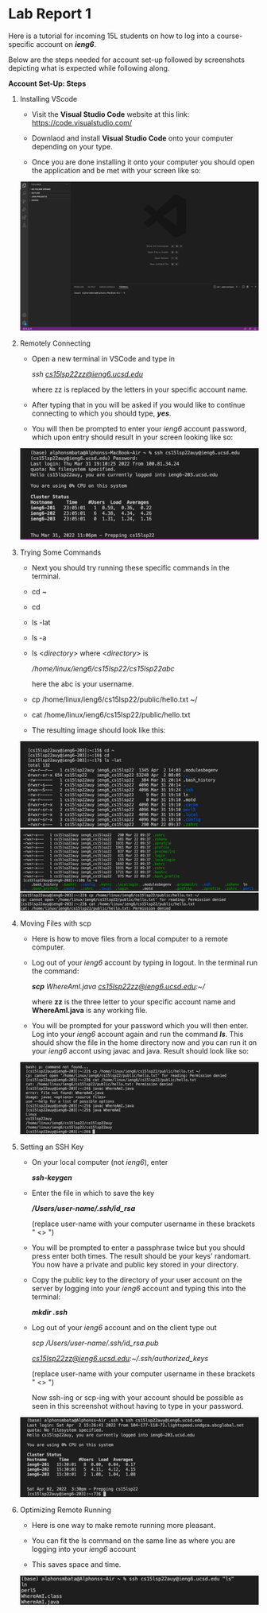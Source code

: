 # Lab Report 1

Here is a tutorial for incoming 15L students on how to log into a course-specific account on ***ieng6***.


Below are the steps needed for account set-up followed by screenshots depicting what is expected while following along.




**Account Set-Up: Steps**


1. Installing VScode

    - Visit the **Visual Studio Code** website at this link: https://code.visualstudio.com/
    
    - Downlaod and install **Visual Studio Code** onto your computer depending on your type.

    - Once you are done installing it onto your computer you should open the application and be met with your screen like so:


    ![VS Code Sample Image](VSCodeSet-UpScreenshot.png)

2. Remotely Connecting

    - Open a new terminal in VSCode and type in 
    
        *ssh cs15lsp22zz@ieng6.ucsd.edu*

        where zz is replaced by the letters in your specific account name.

    - After typing that in you will be asked if you would like to continue connecting to which you should type, ***yes***.

    - You will then be prompted to enter your *ieng6* account password, which upon entry should result in your screen looking like so:


    ![Remotely Connecting Image](RemoteConnectingReal.png)

3. Trying Some Commands

    - Next you should try running these specific commands in the terminal.

    - cd ~

    - cd

    - ls -lat

    - ls -a

    - ls <*directory*> where <*directory*> is 
    
        */home/linux/ieng6/cs15lsp22/cs15lsp22abc*
        
        here the abc is your username.

    - cp /home/linux/ieng6/cs15lsp22/public/hello.txt ~/

    -  cat /home/linux/ieng6/cs15lsp22/public/hello.txt

    - The resulting image should look like this:

    ![CommandsCd-lslat](CommandsCd-lslat.png)
    ![CommandsLS-A](CommandsLS-A.png)
    ![CommandsCPandCat](CommandsCPandCat.png)


4. Moving Files with scp

    - Here is how to move files from a local computer to a remote computer.

    - Log out of your *ieng6* account by typing in logout. In the terminal run the command:

        ***scp** WhereAmI.java cs15lsp22zz@ieng6.ucsd.edu:~/*
    
        where **zz** is the three letter to your specific account name and **WhereAmI.java** is any working file.
        
    - You will be prompted for your password which you will then enter. Log into your *ieng6* account again and run the command ***ls***. This should show the file in the home directory now and you can run it on your *ieng6* accont using javac and java. Result should look like so:

    ![SCP Image](SCPImage.png)


5. Setting an SSH Key

    - On your local computer (not *ieng6*), enter 
    
        ***ssh-keygen***

    - Enter the file in which to save the key
    
        ***/Users/user-name/.ssh/id_rsa***

        (replace user-name with your computer username in these brackets " <> ")

    - You will be prompted to enter a passphrase twice but you should press enter both times. The result should be your keys' randomart. You now have a private and public key stored in your directory.

    - Copy the public key to the directory of your user account on the server by logging into your *ieng6* account and typing this into the terminal:

        ***mkdir .ssh***

    - Log out of your *ieng6* account and on the client type out

        *scp /Users/user-name/.ssh/id_rsa.pub*

        *cs15lsp22zz@ieng6.ucsd.edu:~/.ssh/authorized_keys*

        (replace user-name with your computer username in these brackets " <> ")

        Now ssh-ing or scp-ing with your account should be possible as seen in this screenshot without having to type in your password.

    ![SSH Image](SSHImage.png)

6. Optimizing Remote Running

    - Here is one way to make remote running more pleasant. 

    - You can fit the ls command on the same line as where you are logging into your *ieng6* account

    - This saves space and time.

    ![RemoteRunning](RemoteRunning.png)